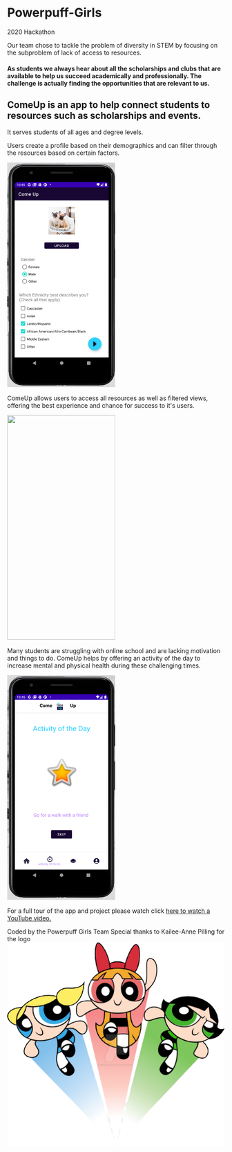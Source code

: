 # Powerpuff-Girls
2020 Hackathon

Our team chose to tackle the problem of diversity in STEM by focusing on the subproblem of lack of access to resources.

#### As students we always hear about all the scholarships and clubs that are available to help us succeed academically and professionally. The challenge is actually finding the opportunities that are relevant to us. 

## ComeUp is an app to help connect students to resources such as scholarships and events.

It serves students of all ages and degree levels. 

Users create a profile based on their demographics and can filter through the resources based on certain factors. 


<img src= "signup.png" width="250" height="520" />


ComeUp allows users to access all resources as well as filtered views, offering the best experience and chance for success to it's users. 



<img src= "gif.gif" width="250" height="520" />




Many students are struggling with online school and are lacking motivation and things to do. ComeUp helps by offering an activity of the day to increase mental and physical health during these challenging times. 



<img src= "activity.png" width="250" height="520" />




For a full tour of the app and project please watch click [here to watch a YouTube video.](https://www.youtube.com/watch?v=qCztRDDIYrQ&feature=youtu.be&ab_channel=CandyNwigwe)


Coded by the Powerpuff Girls Team
Special thanks to Kailee-Anne Pilling for the logo
![The girls](ppg.png)
